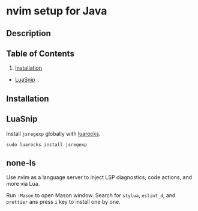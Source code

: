 # nvim setup for Java

## Description

## Table of Contents

1. [Installation](#installation)
  - [LuaSnip](#luasnip)

## Installation

## LuaSnip

Install `jsregexp` globally with [luarocks](https://luarocks.org/modules/kmarius/jsregexp).

```
sudo luarocks install jsregexp
```

## none-ls

Use nvim as a language server to inject LSP diagnostics, code actions, and more via Lua.

Run `:Mason` to open Mason window. Search for `stylua`, `eslint_d`, and `prettier` ans press `i` key to install one by one.
